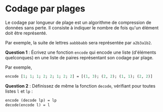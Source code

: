 # Codage par plages

Le codage par longueur de plage est un algorithme de compression de données sans
perte.
Il consiste à indiquer le nombre de fois qu'un élément doit être représenté.

Par exemple, la suite de lettres `aabbbabb` sera représentée par `a2b3a1b2`.


**Question 1** :
Écrivez une fonction `encode` qui encode une liste (d'éléments quelconques) en
une liste de paires représentant son codage par plage.

Par exemple,
```ocaml
encode [1; 1; 1; 2; 2; 1; 2; 2] = [(1, 3); (2, 2); (1, 1); (2, 2)]
```

**Question 2** :
Définissez de même la fonction `decode`, vérifiant pour toutes listes `l` et `lp` :
```ocaml
encode (decode lp) = lp
decode(encode l) = l
```




